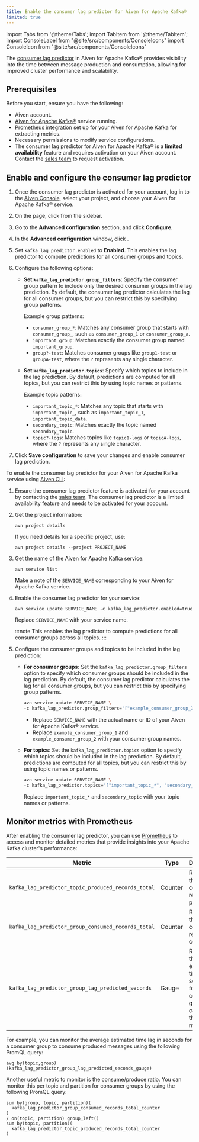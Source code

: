 ```yaml
---
title: Enable the consumer lag predictor for Aiven for Apache Kafka®
limited: true
---
```


import Tabs from '@theme/Tabs';
import TabItem from '@theme/TabItem';
import ConsoleLabel from "@site/src/components/ConsoleIcons"
import ConsoleIcon from "@site/src/components/ConsoleIcons"

The [consumer lag predictor](/docs/products/kafka/concepts/consumer-lag-predictor) in Aiven for Apache Kafka® provides visibility into the time between message production and consumption, allowing for improved cluster performance and scalability.

## Prerequisites

Before you start, ensure you have the following:

-   Aiven account.
-   [Aiven for Apache Kafka®](/docs/products/kafka/create-kafka-service) service running.
-   [Prometheus integration](/docs/platform/howto/integrations/prometheus-metrics) set up
    for your Aiven for Apache Kafka for extracting
    metrics.
-   Necessary permissions to modify service configurations.
-   The consumer lag predictor for Aiven for Apache Kafka® is a
    **limited availability** feature and requires activation on your Aiven account.
    Contact the [sales team](https://aiven.io/contact) to request activation.

## Enable and configure the consumer lag predictor

<Tabs groupId="enable-methods">
<TabItem value="console" label="Aiven Console" default>

1. Once the consumer lag predictor is activated for your account,
   log in to the [Aiven Console](https://console.aiven.io/),
   select your project, and choose your Aiven for Apache Kafka® service.

1. On the <ConsoleLabel name="overview"/> page,
   click <ConsoleLabel name="service settings"/> from the sidebar.

1. Go to the **Advanced configuration** section, and click **Configure**.

1. In the **Advanced configuration** window, click <ConsoleIcon name="Add config options"/>.

1. Set `kafka_lag_predictor.enabled` to **Enabled**. This enables the lag
   predictor to compute predictions for all consumer groups and topics.

1. Configure the following options:

   - **Set `kafka_lag_predictor.group_filters`**: Specify the consumer group pattern to
     include only the desired consumer groups in the lag prediction. By default, the
     consumer lag predictor calculates the lag for all consumer groups, but you can
     restrict this by specifying group patterns.

     Example group patterns:
     - `consumer_group_*`: Matches any consumer group that starts with
       `consumer_group_`, such as `consumer_group_1` or `consumer_group_a`.
     - `important_group`: Matches exactly the consumer group named `important_group`.
     - `group?-test`: Matches consumer groups like `group1-test` or `groupA-test`, where
       the `?` represents any single character.

   - **Set `kafka_lag_predictor.topics`**: Specify which topics to include in the lag
     prediction. By default, predictions are computed for all topics, but you can
     restrict this by using topic names or patterns.

     Example topic patterns:
     - `important_topic_*`: Matches any topic that starts with `important_topic_`, such
       as `important_topic_1`, `important_topic_data`.
     - `secondary_topic`: Matches exactly the topic named  `secondary_topic`.
     - `topic?-logs`: Matches topics like `topic1-logs` or `topicA-logs`, where
       the `?` represents any single character.

1. Click **Save configuration** to save your changes and enable consumer lag prediction.

</TabItem>
<TabItem value="cli" label="Aiven CLI">

To enable the consumer lag predictor for your Aiven for Apache Kafka service using
[Aiven CLI](/docs/tools/cli):

1. Ensure the consumer lag predictor feature is activated for your account by contacting
   the [sales team](https://aiven.io/contact). The consumer lag predictor is a limited availability
   feature and needs to be activated for your account.

1. Get the project information:

   ```text
   avn project details
   ```

   If you need details for a specific project, use:

   ```text
   avn project details --project PROJECT_NAME
   ```

1. Get the name of the Aiven for Apache Kafka service:

   ```text
   avn service list
   ```

   Make a note of the `SERVICE_NAME` corresponding to your Aiven for Apache Kafka service.

1. Enable the consumer lag predictor for your service:

   ```text
   avn service update SERVICE_NAME -c kafka_lag_predictor.enabled=true
   ```

   Replace `SERVICE_NAME` with your service name.

    :::note
    This enables the lag predictor to compute predictions for all
    consumer groups across all topics.
    :::

1. Configure the consumer groups and topics to be included in the lag prediction:

   - **For consumer groups**: Set the `kafka_lag_predictor.group_filters` option to
     specify which consumer groups should be included in the lag prediction. By default,
     the consumer lag predictor calculates the lag for all consumer groups, but you can
     restrict this by specifying group patterns.

     ```bash
     avn service update SERVICE_NAME \
     -c kafka_lag_predictor.group_filters='["example_consumer_group_1", "example_consumer_group_2"]'
     ```

     - Replace `SERVICE_NAME` with the actual name or ID of your Aiven for Apache Kafka®
       service.
     - Replace `example_consumer_group_1` and `example_consumer_group_2` with your
       consumer group names.

   - **For topics**: Set the `kafka_lag_predictor.topics` option to specify which topics
     should be included in the lag prediction. By default, predictions are computed for
     all topics, but you can
     restrict this by using topic names or patterns.

     ```bash
     avn service update SERVICE_NAME \
     -c kafka_lag_predictor.topics='["important_topic_*", "secondary_topic"]'
     ```

     Replace `important_topic_*` and `secondary_topic` with your topic names or
     patterns.

</TabItem> </Tabs>

## Monitor metrics with Prometheus

After enabling the consumer lag predictor, you can use [Prometheus](/docs/platform/howto/integrations/prometheus-metrics)
to access and monitor detailed metrics that provide insights into your Apache Kafka
cluster's performance:

| Metric                                             | Type    | Description                                                                                            |
| -------------------------------------------------- | ------- | ------------------------------------------------------------------------------------------------------ |
| `kafka_lag_predictor_topic_produced_records_total` | Counter | Represents the total count of records produced.                                                        |
| `kafka_lag_predictor_group_consumed_records_total` | Counter | Represents the total count of records consumed.                                                        |
| `kafka_lag_predictor_group_lag_predicted_seconds`  | Gauge   | Represents the estimated time lag, in seconds, for a consumer group to catch up to the latest message. |

For example, you can monitor the average estimated time lag in seconds for a
consumer group to consume produced messages using the following PromQL query:

```promql
avg by(topic,group)(kafka_lag_predictor_group_lag_predicted_seconds_gauge)
```

Another useful metric to monitor is the consume/produce ratio. You can monitor this per
topic and partition for consumer groups by using the following  PromQL query:

```promql
sum by(group, topic, partition)(
  kafka_lag_predictor_group_consumed_records_total_counter
)
/ on(topic, partition) group_left()
sum by(topic, partition)(
  kafka_lag_predictor_topic_produced_records_total_counter
)
```
